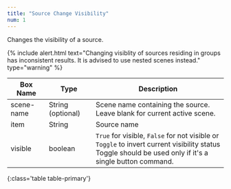 ```yaml
---
title: "Source Change Visibility"
num: 1
---
```


Changes the visibility of a source.

{% include alert.html text="Changing visiblity of sources residing in groups has inconsistent results. It is advised to use nested scenes instead." type="warning" %} 

| Box Name | Type | Description | 
|-------|--------|--------
|scene-name | String (optional)	|Scene name containing the source. Leave blank for current active scene.
|item	|String	| Source name
|visible |	boolean	| `True` for visible, `False` for not visible or `Toggle` to invert current visibility status <br/>  Toggle should be used only if it's a single button command.
{:class='table table-primary'}









